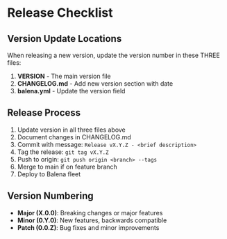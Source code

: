 # Release Checklist

## Version Update Locations

When releasing a new version, update the version number in these THREE files:

1. **VERSION** - The main version file
2. **CHANGELOG.md** - Add new version section with date
3. **balena.yml** - Update the version field

## Release Process

1. Update version in all three files above
2. Document changes in CHANGELOG.md
3. Commit with message: `Release vX.Y.Z - <brief description>`
4. Tag the release: `git tag vX.Y.Z`
5. Push to origin: `git push origin <branch> --tags`
6. Merge to main if on feature branch
7. Deploy to Balena fleet

## Version Numbering

- **Major (X.0.0)**: Breaking changes or major features
- **Minor (0.Y.0)**: New features, backwards compatible
- **Patch (0.0.Z)**: Bug fixes and minor improvements 